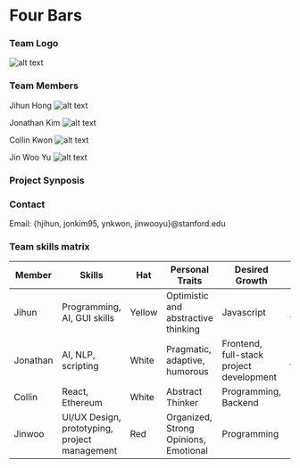 # Four Bars

### Team Logo
![alt text](https://github.com/StanfordCS194/Team-14/blob/master/imgs/Logo_transparent.png)

### Team Members
Jihun Hong
![alt text](https://github.com/StanfordCS194/Team-14/blob/master/imgs/Hong_Profile_Pic.jpg)

Jonathan Kim
![alt text](https://github.com/StanfordCS194/Team-14/blob/master/imgs/Kim_Profile_Pic.jpg)

Collin Kwon
![alt text](https://github.com/StanfordCS194/Team-14/blob/master/imgs/Kwon_Profile_Pic.jpg)

Jin Woo Yu
![alt text](https://github.com/StanfordCS194/Team-14/blob/master/imgs/Yu_Profile_Pic.jpg)


### Project Synposis

### Contact
Email:
{hjihun, jonkim95, ynkwon, jinwooyu}@stanford.edu

### Team skills matrix
Member | Skills | Hat | Personal Traits | Desired Growth | Weaknesses
--- | --- | --- | --- | --- | ---
Jihun | Programming, AI, GUI skills | Yellow | Optimistic and abstractive thinking | Javascript | Bad long-term memory
Jonathan | AI, NLP, scripting | White | Pragmatic, adaptive, humorous | Frontend, full-stack project development | Big picture thinking
Collin | React, Ethereum | White | Abstract Thinker | Programming, Backend | Backend
Jinwoo | UI/UX Design, prototyping, project management | Red | Organized, Strong Opinions, Emotional | Programming | Programming
